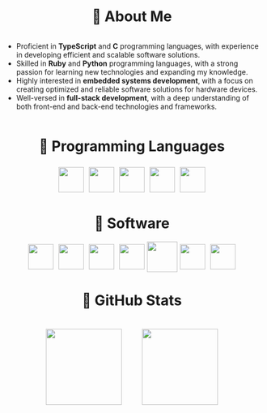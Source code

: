 <div style="display:flex;align-items:center;justify-content:center;">
<h1>🍓 About Me</h1>
</div>

* Proficient in <strong>TypeScript</strong> and <strong>C</strong> programming languages, with experience in developing efficient and scalable software solutions.
* Skilled in <strong>Ruby</strong> and <strong>Python</strong> programming languages, with a strong passion for learning new technologies and expanding my knowledge.
* Highly interested in <strong>embedded systems development</strong>, with a focus on creating optimized and reliable software solutions for hardware devices.
* Well-versed in <strong>full-stack development</strong>, with a deep understanding of both front-end and back-end technologies and frameworks.

<div style="display:flex;align-items:center;justify-content:center;">
<h1>🍒 Programming Languages</h1>
</div>
<div style="display: flex; justify-content: center; align-items: center;">
<img src="https://abrudz.github.io/logos/TypeScript.svg" width="auto" height="50px" style="padding:5px;"/>
<img src="https://raw.githubusercontent.com/abrahamcalf/programming-languages-logos/master/src/c/c.svg" width="50px" eight="50px" style="padding:5px;" />
<img src="https://abrudz.github.io/logos/Ruby.svg" width="auto" height="50px"style="padding:5px;" />
<img src="https://abrudz.github.io/logos/Python.svg" width="auto" height="50px"style="padding:5px;" />
<img src="https://abrudz.github.io/logos/Lua.svg" width="auto" height="50px"style="padding:5px;" />
</div>
<div style="display:flex;align-items:center;justify-content:center;">
<h1>🍍 Software</h1>
</div>
<div style="display: flex; justify-content: center; align-items: center;">
<img src="https://upload.wikimedia.org/wikipedia/commons/e/e8/Deno_2021.svg" width="50px" height="50px" style="padding:5px;" />
<img src="https://www.yoshiislandblog.net/wp-content/uploads/2022/08/node-js-300x300.png" width="50px" height="50px" style="padding:5px;" />
<img src="https://upload.wikimedia.org/wikipedia/commons/thumb/a/a7/React-icon.svg/2300px-React-icon.svg.png"width="auto" height="50px" style="padding:5px;" />
<img src="https://upload.wikimedia.org/wikipedia/commons/thumb/9/95/Vue.js_Logo_2.svg/1184px-Vue.js_Logo_2.svg.png"width="50px" height="50px" style="padding:5px;" />
<img src="https://fresh.deno.dev/logo.svg"width="auto" height="60px" />
<img src="https://upload.wikimedia.org/wikipedia/commons/thumb/9/96/Sass_Logo_Color.svg/2560px-Sass_Logo_Color.svg.png"width="auto" height="50px" style="padding:5px;" />
<img src="https://zerosandones.gallerycdn.vsassets.io/extensions/zerosandones/redis-command-runner/0.2.0/1582276446864/Microsoft.VisualStudio.Services.Icons.Default"width="auto" height="50px" style="padding:5px;" />
</div>
<div style="display:flex;align-items:center;justify-content:center;">
<h1>🥥 GitHub Stats</h1>
</div>

<div style="display: flex; justify-content: center; align-items: center;">
    <img src="https://github-readme-stats.vercel.app/api?username=Jabolol&theme=tokyonight&hide_border=false&include_all_commits=false&count_private=true" width="auto" height="150px" style="padding: 20px;" />
    <img src="https://github-readme-streak-stats.herokuapp.com/?user=Jabolol&theme=tokyonight&hide_border=false" width="auto" height="150px" style="padding: 20px;" />
</div>
